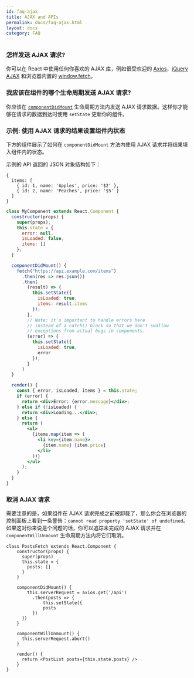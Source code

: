 ```yaml
---
id: faq-ajax
title: AJAX and APIs
permalink: docs/faq-ajax.html
layout: docs
category: FAQ
---
```


### 怎样发送 AJAX 请求?

你可以在 React 中使用任何你喜欢的 AJAX 库，例如很受欢迎的 [Axios](https://github.com/axios/axios)，[jQuery AJAX](https://api.jquery.com/jQuery.ajax/) 和浏览器内置的 [window.fetch](https://developer.mozilla.org/en-US/docs/Web/API/Fetch_API)。

### 我应该在组件的哪个生命周期发送 AJAX 请求?

你应该在 [`componentDidMount`](/docs/react-component.html#mounting) 生命周期方法内发送 AJAX 请求数据。这样你才能够在请求的数据到达时使用 `setState` 更新你的组件。

### 示例: 使用 AJAX 请求的结果设置组件内状态

下方的组件展示了如何在 `componentDidMount` 方法内使用 AJAX 请求并将结果填入组件内的状态。

示例的 API 返回的 JSON 对象结构如下：

```
{
  items: [
    { id: 1, name: 'Apples', price: '$2' },
    { id: 2, name: 'Peaches', price: '$5' }
  ]
}
```

```jsx
class MyComponent extends React.Component {
  constructor(props) {
    super(props);
    this.state = {
      error: null,
      isLoaded: false,
      items: []
    };
  }

  componentDidMount() {
    fetch("https://api.example.com/items")
      .then(res => res.json())
      .then(
        (result) => {
          this.setState({
            isLoaded: true,
            items: result.items
          });
        },
        // Note: it's important to handle errors here
        // instead of a catch() block so that we don't swallow
        // exceptions from actual bugs in components.
        (error) => {
          this.setState({
            isLoaded: true,
            error
          });
        }
      )
  }

  render() {
    const { error, isLoaded, items } = this.state;
    if (error) {
      return <div>Error: {error.message}</div>;
    } else if (!isLoaded) {
      return <div>Loading...</div>;
    } else {
      return (
        <ul>
          {items.map(item => (
            <li key={item.name}>
              {item.name} {item.price}
            </li>
          ))}
        </ul>
      );
    }
  }
}
```

### 取消 AJAX 请求

需要注意的是，如果组件在 AJAX 请求完成之前被卸载了，那么你会在浏览器的控制面板上看到一条警告：`cannot read property 'setState' of undefined`。如果这对你来说是个问题的话，你可以追踪未完成的 AJAX 请求并在 `componentWillUnmount` 生命周期方法内将它们取消。

```js{19}
class PostsFetch extends React.Component {
    constructor(props) {
      super(props)
      this.state = {
        posts: []
      }
    }
    
    componentDidMount() {
        this.serverRequest = axios.get('/api')
          .then(posts => {
              this.setState({
              posts
          })
      })
    }
    
    componentWillUnmount() {
      this.serverRequest.abort()
    }
    
    render() {
      return <PostList posts={this.state.posts} />
    }
}
```

